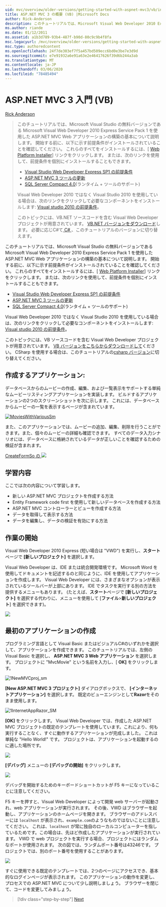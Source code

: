 ```yaml
---
uid: mvc/overview/older-versions/getting-started-with-aspnet-mvc3/vb/intro-to-aspnet-mvc-3
title: ASP.NET MVC 3 の概要 (VB) |Microsoft Docs
author: Rick-Anderson
description: このチュートリアルでは、Microsoft Visual Web Developer 2010 Express Service Pack 1 を使用した ASP.NET MVC Web アプリケーションの構築の基本について説明します。
ms.author: riande
ms.date: 01/12/2011
ms.assetid: a1b3d789-93b4-487f-b90d-80c9c9b4f8fa
msc.legacyurl: /mvc/overview/older-versions/getting-started-with-aspnet-mvc3/vb/intro-to-aspnet-mvc-3
msc.type: authoredcontent
ms.openlocfilehash: 24f7de303ef7f5a457bd509ecc6bd0e3be7e3d9d
ms.sourcegitcommit: e7e91932a6e91a63e2e46417626f39d6b244a3ab
ms.translationtype: MT
ms.contentlocale: ja-JP
ms.lasthandoff: 03/06/2020
ms.locfileid: "78485494"
---
```

# <a name="intro-to-aspnet-mvc-3-vb"></a>ASP.NET MVC 3 入門 (VB)

[Rick Anderson](https://twitter.com/RickAndMSFT)

> このチュートリアルでは、Microsoft Visual Studio の無料バージョンである Microsoft Visual Web Developer 2010 Express Service Pack 1 を使用した ASP.NET MVC Web アプリケーションの構築の基本について説明します。 開始する前に、以下に示す前提条件がインストールされていることを確認してください。 これらのすべてをインストールするには、[ [Web Platform Installer](https://www.microsoft.com/web/gallery/install.aspx?appid=VWD2010SP1Pack)] リンクをクリックします。 または、次のリンクを使用して、前提条件を個別にインストールすることもできます。
> 
> - [Visual Studio Web Developer Express SP1 の前提条件](https://www.microsoft.com/web/gallery/install.aspx?appid=VWD2010SP1Pack)
> - [ASP.NET MVC 3 ツールの更新](https://www.microsoft.com/web/gallery/install.aspx?appsxml=&amp;appid=MVC3)
> - [SQL Server Compact 4.0](https://www.microsoft.com/web/gallery/install.aspx?appid=SQLCE;SQLCEVSTools_4_0)(ランタイム + ツールのサポート)
> 
> Visual Web Developer 2010 ではなく Visual Studio 2010 を使用している場合は、次のリンクをクリックして必要なコンポーネントをインストールします: [Visual studio 2010 の前提条件](https://www.microsoft.com/web/gallery/install.aspx?appsxml=&amp;appid=VS2010SP1Pack)。
> 
> このトピックには、VB.NET ソースコードを含む Visual Web Developer プロジェクトが用意されています。 [VB.NET バージョンをダウンロード](https://code.msdn.microsoft.com/Introduction-to-MVC-3-10d1b098)します。 必要に応じC#て[ C# ](../cs/intro-to-aspnet-mvc-3.md) 、このチュートリアルのバージョンに切り替えます。

このチュートリアルでは、Microsoft Visual Studio の無料バージョンである Microsoft Visual Web Developer 2010 Express Service Pack 1 を使用した ASP.NET MVC Web アプリケーションの構築の基本について説明します。 開始する前に、以下に示す前提条件がインストールされていることを確認してください。 これらのすべてをインストールするには、[ [Web Platform Installer](https://www.microsoft.com/web/gallery/install.aspx?appid=VWD2010SP1Pack)] リンクをクリックします。 または、次のリンクを使用して、前提条件を個別にインストールすることもできます。

- [Visual Studio Web Developer Express SP1 の前提条件](https://www.microsoft.com/web/gallery/install.aspx?appid=VWD2010SP1Pack)
- [ASP.NET MVC 3 ツールの更新](https://www.microsoft.com/web/gallery/install.aspx?appsxml=&amp;appid=MVC3)
- [SQL Server Compact 4.0](https://www.microsoft.com/web/gallery/install.aspx?appid=SQLCE;SQLCEVSTools_4_0)(ランタイム + ツールのサポート)

Visual Web Developer 2010 ではなく Visual Studio 2010 を使用している場合は、次のリンクをクリックして必要なコンポーネントをインストールします: [Visual studio 2010 の前提条件](https://www.microsoft.com/web/gallery/install.aspx?appsxml=&amp;appid=VS2010SP1Pack)。

このトピックには、VB ソースコードを含む Visual Web Developer プロジェクトが用意されています。 [VB バージョンをこちらからダウンロードして](https://code.msdn.microsoft.com/Project/Download/FileDownload.aspx?ProjectName=aspnetmvcsamples&amp;DownloadId=14824)ください。 CSharp を使用する場合は、このチュートリアルの[csharp バージョン](../cs/intro-to-aspnet-mvc-3.md)に切り替えてください。

## <a name="what-youll-build"></a>作成するアプリケーション:

データベースからのムービーの作成、編集、および一覧表示をサポートする単純なムービーリスティングアプリケーションを実装します。 ビルドするアプリケーションの2つのスクリーンショットを次に示します。 これには、データベースからムービーの一覧を表示するページが含まれています。

[![MoviesWithVariousSm](intro-to-aspnet-mvc-3/_static/image2.png)](intro-to-aspnet-mvc-3/_static/image1.png)

また、このアプリケーションでは、ムービーの追加、編集、削除を行うことができます。また、個々のムービーの詳細も確認できます。 すべてのデータ入力シナリオには、データベースに格納されているデータが正しいことを確認するための検証が含まれます。

[CreateFormSo の ![](intro-to-aspnet-mvc-3/_static/image4.png)](intro-to-aspnet-mvc-3/_static/image3.png)

## <a name="skills-youll-learn"></a>学習内容

ここでは次の内容について学習します。

- 新しい ASP.NET MVC プロジェクトを作成する方法
- Entity Framework code first を使用して新しいデータベースを作成する方法
- ASP.NET MVC コントローラーとビューを作成する方法
- データを取得して表示する方法
- データを編集し、データの検証を有効にする方法

## <a name="getting-started"></a>作業の開始

Visual Web Developer 2010 Express (短い場合は "VWD") を実行し、**スタート**ページで **[新しいプロジェクト]** を選択します。

Visual Web Developer は、IDE または統合開発環境です。 Microsoft Word を使用してドキュメントを記述するのと同じように、IDE を使用してアプリケーションを作成します。 Visual Web Developer には、さまざまなオプションが表示されているツールバーが上部にあります。 IDE でタスクを実行する別の方法を提供するメニューもあります。 (たとえば、**スタート**ページで **[新しいプロジェクト]** を選択する代わりに、メニューを使用して [**ファイル**&gt;**新しいプロジェクト**] を選択できます)。

[![](intro-to-aspnet-mvc-3/_static/image6.png)](intro-to-aspnet-mvc-3/_static/image5.png)

## <a name="creating-your-first-application"></a>最初のアプリケーションの作成

プログラミング言語として Visual Basic またはビジュアルC#のいずれかを選択して、アプリケーションを作成できます。 このチュートリアルでは、左側の Visual Basic を選択し、 **ASP.NET MVC 3 Web アプリケーション** を選択します。 プロジェクトに "MvcMovie" という名前を入力し、[ **OK]** をクリックします。

![1NewMVCproj_sm](intro-to-aspnet-mvc-3/_static/image7.png)

**[New ASP.NET MVC 3 プロジェクト]** ダイアログボックスで、 **[インターネットアプリケーション]** を選択します。 既定のビューエンジンとして**Razor**をそのまま使用します。

![1InternetAppRazor_SM](intro-to-aspnet-mvc-3/_static/image8.png)

**[OK]** をクリックします。 Visual Web Developer では、作成した ASP.NET MVC プロジェクトの既定のテンプレートを使用しています。これにより、何も実行することなく、すぐに動作するアプリケーションが完成しました。 これは単純な "Hello World!" です。 プロジェクトは、アプリケーションを起動するのに適した場所です。

[![](intro-to-aspnet-mvc-3/_static/image10.png)](intro-to-aspnet-mvc-3/_static/image9.png)

**[デバッグ]** メニューの **[デバッグの開始]** をクリックします。

![](intro-to-aspnet-mvc-3/_static/image11.png)

デバッグを開始するためのキーボードショートカットが F5 キーになっていることに注意してください。

F5 キーを押すと、Visual Web Developer によって開発 web サーバーが起動され、web アプリケーションが実行されます。 その後、VWD はブラウザーを起動し、アプリケーションのホームページを開きます。 ブラウザーのアドレスバーには `localhost` が表示され、`example.com`のようなものではないことに注意してください。 これは、`localhost` が常に独自のローカルコンピューターを指しているためです。この場合は、先ほど作成したアプリケーションが実行されています。 VWD で web プロジェクトを実行する場合、プロジェクトにはランダムなポートが使用されます。 次の図では、ランダムポート番号は43246です。 プロジェクトでは、別のポート番号を使用することがあります。

![](intro-to-aspnet-mvc-3/_static/image12.png)

すぐに使用できる既定のテンプレートでは、2つのページにアクセスでき、基本的なログインページが表示されます。 このアプリケーションの動作を変更し、プロセスでの ASP.NET MVC について少し説明しましょう。 ブラウザーを閉じて、コードを変更してみましょう。

> [!div class="step-by-step"]
> [Next](adding-a-controller.md)
